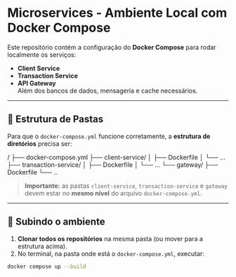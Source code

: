 # Microservices - Ambiente Local com Docker Compose

Este repositório contém a configuração do **Docker Compose** para rodar localmente os serviços:  
- **Client Service**
- **Transaction Service**
- **API Gateway**  
Além dos bancos de dados, mensageria e cache necessários.

---

## 📂 Estrutura de Pastas

Para que o `docker-compose.yml` funcione corretamente, a **estrutura de diretórios** precisa ser:

/
├── docker-compose.yml
├── client-service/
│ ├── Dockerfile
│ └── ...
├── transaction-service/
│ ├── Dockerfile
│ └── ...
└── gateway/
├── Dockerfile
└── ..



> **Importante:** as pastas `client-service`, `transaction-service` e `gateway` devem estar no **mesmo nível** do arquivo `docker-compose.yml`.

---

## 🚀 Subindo o ambiente

1. **Clonar todos os repositórios** na mesma pasta (ou mover para a estrutura acima).
2. No terminal, na pasta onde está o `docker-compose.yml`, executar:

```bash
docker compose up --build
